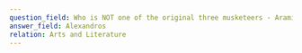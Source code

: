 ```yaml
---
question_field: Who is NOT one of the original three musketeers - Aramis, Athos of Alexandros?
answer_field: Alexandros
relation: Arts and Literature
---
```

